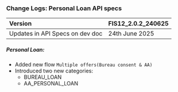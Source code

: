 ### Change Logs:  Personal Loan API specs

| Version                         | FIS12_2.0.2_240625 |
| :------------------------------ | :----------------- |
| Updates in API Specs on dev doc | 24th June 2025      |

##### Personal Loan:

 - Added new flow `Multiple offers(Bureau consent & AA)`
 - Introduced two new categories:
    - BUREAU_LOAN
    - AA_PERSONAL_LOAN
#####